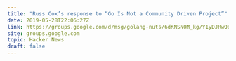 ```yaml
---
title: "Russ Cox’s response to “Go Is Not a Community Driven Project”"
date: 2019-05-28T22:06:27Z
link: https://groups.google.com/d/msg/golang-nuts/6dKNSN0M_kg/Y1yDJRwQBgAJ?utm_medium=RSS&utm_source=hune
site: groups.google.com
topic: Hacker News
draft: false
---
```

